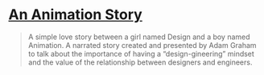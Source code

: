 # [An Animation Story](https://adamgraham.io/presentations/an-animation-story)

> A simple love story between a girl named Design and a boy named Animation. A narrated story created and presented by Adam Graham to talk about the importance of having a “design-gineering” mindset and the value of the relationship between designers and engineers.

